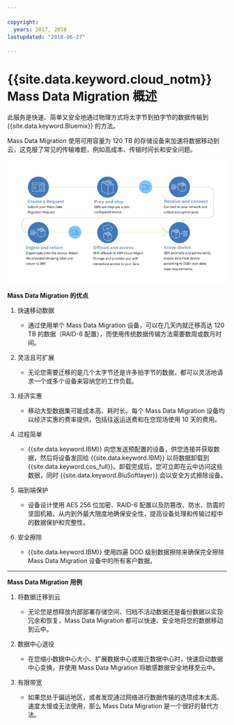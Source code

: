 ```yaml
---

copyright:
  years: 2017, 2018
lastupdated: "2018-06-27"

---
```



# {{site.data.keyword.cloud_notm}} Mass Data Migration 概述

此服务是快速、简单又安全地通过物理方式将太字节到拍字节的数据传输到 {{site.data.keyword.Bluemix}} 的方法。

Mass Data Migration 使用可用容量为 120 TB 的存储设备来加速将数据移动到云，这克服了常见的传输难题，例如高成本、传输时间长和安全问题。

![Mass Data Migration 过程流](/images/MDMSWorkflow.png)

**Mass Data Migration 的优点**

1. 快速移动数据
    - 通过使用单个 Mass Data Migration 设备，可以在几天内就迁移高达 120 TB 的数据（RAID-6 配置），而使用传统数据传输方法需要数周或数月时间。
    
2. 灵活且可扩展
    - 无论您需要迁移的是几个太字节还是许多拍字节的数据，都可以灵活地请求一个或多个设备来容纳您的工作负载。
    
3. 经济实惠
    - 移动大型数据集可能成本高、耗时长。每个 Mass Data Migration 设备均以经济实惠的费率提供，包括往返运送费和在您现场使用 10 天的费用。 
    
4. 过程简单
    - {{site.data.keyword.IBM}} 向您发送预配置的设备，供您连接并获取数据，然后将设备发回给 {{site.data.keyword.IBM}} 以将数据卸载到 {{site.data.keyword.cos_full}}。卸载完成后，您可立即在云中访问这些数据，同时 {{site.data.keyword.BluSoftlayer}} 会以安全方式擦除设备。
    
5. 端到端保护
    - 设备设计使用 AES 256 位加密、RAID-6 配置以及防篡改、防水、防震的坚固机箱，从内到外最大限度地确保安全性，提高设备处理和传输过程中的数据保护和完整性。
    
6. 安全擦除
    - {{site.data.keyword.IBM}} 使用四遍 DOD 级别数据擦除来确保完全擦除 Mass Data Migration 设备中的所有客户数据。
    
    
<hr>


**Mass Data Migration 用例**
1. 将数据迁移到云
    - 无论您是想释放内部部署存储空间、归档不活动数据还是备份数据以实现冗余和恢复，Mass Data Migration 都可以快速、安全地将您的数据移动到云中。

2. 数据中心退役
    - 在您缩小数据中心大小、扩展数据中心或搬迁数据中心时，快速启动数据中心变换，并使用 Mass Data Migration 将敏感数据安全地移至云中。

3. 有限带宽
    - 如果您处于偏远地区，或者发现通过网络进行数据传输的选项成本太高、速度太慢或无法使用，那么 Mass Data Migration 是一个很好的替代方法。
